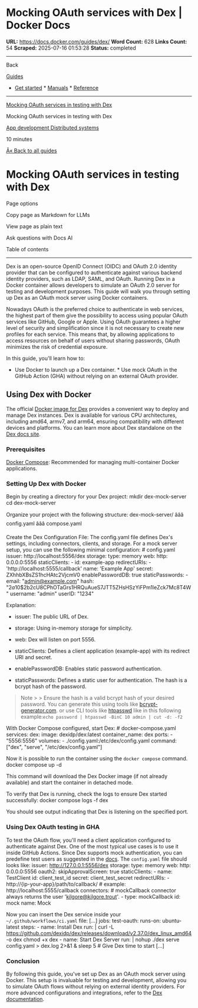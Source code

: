 # Mocking OAuth services with Dex | Docker Docs

**URL:** https://docs.docker.com/guides/dex/
**Word Count:** 628
**Links Count:** 54
**Scraped:** 2025-07-16 01:53:28
**Status:** completed

---

Back

[Guides](https://docs.docker.com/guides/)

  * [Get started](https://docs.docker.com/get-started/)   * [Manuals](https://docs.docker.com/manuals/)   * [Reference](https://docs.docker.com/reference/)

* * *

[Mocking OAuth services in testing with Dex](https://docs.docker.com/guides/dex/)

Mocking OAuth services in testing with Dex

[ App development ](https://docs.docker.com/tags/app-dev/)[ Distributed systems](https://docs.docker.com/tags/distributed-systems/)

10 minutes

[Â« Back to all guides](https://docs.docker.com/guides/)

# Mocking OAuth services in testing with Dex

Page options

Copy page as Markdown for LLMs

View page as plain text

Ask questions with Docs AI

Table of contents

* * *

Dex is an open-source OpenID Connect \(OIDC\) and OAuth 2.0 identity provider that can be configured to authenticate against various backend identity providers, such as LDAP, SAML, and OAuth. Running Dex in a Docker container allows developers to simulate an OAuth 2.0 server for testing and development purposes. This guide will walk you through setting up Dex as an OAuth mock server using Docker containers.

Nowadays OAuth is the preferred choice to authenticate in web services, the highest part of them give the possibility to access using popular OAuth services like GitHub, Google or Apple. Using OAuth guarantees a higher level of security and simplification since it is not necessary to create new profiles for each service. This means that, by allowing applications to access resources on behalf of users without sharing passwords, OAuth minimizes the risk of credential exposure.

In this guide, you'll learn how to:

  * Use Docker to launch up a Dex container.   * Use mock OAuth in the GitHub Action \(GHA\) without relying on an external OAuth provider.

## Using Dex with Docker

The official [Docker image for Dex](https://hub.docker.com/r/dexidp/dex/) provides a convenient way to deploy and manage Dex instances. Dex is available for various CPU architectures, including amd64, armv7, and arm64, ensuring compatibility with different devices and platforms. You can learn more about Dex standalone on the [Dex docs site](https://dexidp.io/docs/getting-started/).

### Prerequisites

[Docker Compose](https://docs.docker.com/compose/): Recommended for managing multi-container Docker applications.

### Setting Up Dex with Docker

Begin by creating a directory for your Dex project:               mkdir dex-mock-server     cd dex-mock-server

Organize your project with the following structure:               dex-mock-server/     âââ config.yaml     âââ compose.yaml

Create the Dex Configuration File: The config.yaml file defines Dex's settings, including connectors, clients, and storage. For a mock server setup, you can use the following minimal configuration:               # config.yaml     issuer: http://localhost:5556/dex     storage:       type: memory     web:       http: 0.0.0.0:5556     staticClients:       - id: example-app         redirectURIs:           - 'http://localhost:5555/callback'         name: 'Example App'         secret: ZXhhbXBsZS1hcHAtc2VjcmV0     enablePasswordDB: true     staticPasswords:       - email: "admin@example.com"         hash: "$2a$10$2b2cU8CPhOTaGrs1HRQuAueS7JTT5ZHsHSzYiFPm1leZck7Mc8T4W"         username: "admin"         userID: "1234"

Explanation:

  * issuer: The public URL of Dex.

  * storage: Using in-memory storage for simplicity.

  * web: Dex will listen on port 5556.

  * staticClients: Defines a client application \(example-app\) with its redirect URI and secret.

  * enablePasswordDB: Enables static password authentication.

  * staticPasswords: Defines a static user for authentication. The hash is a bcrypt hash of the password.

> Note >  > Ensure the hash is a valid bcrypt hash of your desired password. You can generate this using tools like [bcrypt-generator.com](https://bcrypt-generator.com/). or use CLI tools like [htpasswd](https://httpd.apache.org/docs/2.4/programs/htpasswd.html) like in this following example:`echo password | htpasswd -BinC 10 admin | cut -d: -f2`

With Docker Compose configured, start Dex:               # docker-compose.yaml          services:       dex:         image: dexidp/dex:latest         container_name: dex         ports:           - "5556:5556"         volumes:           - ./config.yaml:/etc/dex/config.yaml         command: ["dex", "serve", "/etc/dex/config.yaml"]

Now it is possible to run the container using the `docker compose` command.               docker compose up -d

This command will download the Dex Docker image \(if not already available\) and start the container in detached mode.

To verify that Dex is running, check the logs to ensure Dex started successfully:               docker compose logs -f dex

You should see output indicating that Dex is listening on the specified port.

### Using Dex OAuth testing in GHA

To test the OAuth flow, you'll need a client application configured to authenticate against Dex. One of the most typical use cases is to use it inside GitHub Actions. Since Dex supports mock authentication, you can predefine test users as suggested in the [docs](https://dexidp.io/docs). The `config.yaml` file should looks like:               issuer: http://127.0.0.1:5556/dex          storage:       type: memory          web:       http: 0.0.0.0:5556          oauth2:       skipApprovalScreen: true          staticClients:       - name: TestClient         id: client_test_id         secret: client_test_secret         redirectURIs:           - http://{ip-your-app}/path/to/callback/ # example: http://localhost:5555/callback          connectors:     # mockCallback connector always returns the user 'kilgore@kilgore.trout'.     - type: mockCallback       id: mock       name: Mock

Now you can insert the Dex service inside your `~/.github/workflows/ci.yaml` file:               [...]     jobs:       test-oauth:         runs-on: ubuntu-latest         steps:           - name: Install Dex             run: |               curl -L https://github.com/dexidp/dex/releases/download/v2.37.0/dex_linux_amd64 -o dex               chmod +x dex                - name: Start Dex Server             run: |               nohup ./dex serve config.yaml > dex.log 2>&1 &               sleep 5  # Give Dex time to start     [...]

### Conclusion

By following this guide, you've set up Dex as an OAuth mock server using Docker. This setup is invaluable for testing and development, allowing you to simulate OAuth flows without relying on external identity providers. For more advanced configurations and integrations, refer to the [Dex documentation](https://dexidp.io/docs/).